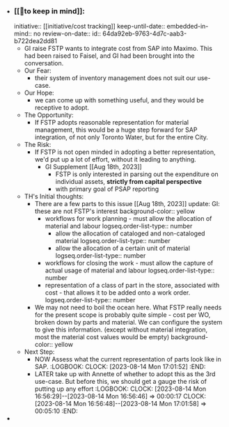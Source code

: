 - ### [[🧠to keep in mind]]:
  initiative:: [[initiative/cost tracking]]
  keep-until-date::
  embedded-in-mind:: no
  review-on-date::
  id:: 64da92eb-9763-4d7c-aab3-b722dea2dd81
	- GI raise FSTP wants to integrate cost from SAP into Maximo. This had been raised to Faisel, and GI had been brought into the conversation.
	- Our Fear:
		- their system of inventory management does not suit our use-case.
	- Our Hope:
		- we can come up with something useful, and they would be receptive to adopt.
	- The Opportunity:
		- If FSTP adopts reasonable representation for material management, this would be a huge step forward for SAP integration, of not only Toronto Water, but for the entire City.
	- The Risk:
		- If FSTP is not open minded in adopting a better representation, we'd put up a lot of effort, without it leading to anything.
			- GI Supplement [[Aug 18th, 2023]]
				- FSTP is only interested in parsing out the expenditure on individual assets, **strictly from capital perspective**
				- with primary goal of PSAP reporting
	- TH's Initial thoughts:
		- There are a few parts to this issue [[Aug 18th, 2023]] update: GI: these are not FSTP's interest
		  background-color:: yellow
			- workflows for work planning - must allow the allocation of material and labour
			  logseq.order-list-type:: number
				- allow the allocation of cataloged and non-cataloged material
				  logseq.order-list-type:: number
				- allow the allocation of a certain unit of material
				  logseq.order-list-type:: number
			- workflows for closing the work - must allow the capture of actual usage of material and labour
			  logseq.order-list-type:: number
			- representation of a class of part in the store, associated with cost - that allows it to be added onto a work order.
			  logseq.order-list-type:: number
		- We may not need to boil the ocean here. What FSTP really needs for the present scope is probably quite simple - cost per WO, broken down by parts and material. We can configure the system to give this information. (except without material integration, most the material cost values would be empty)
		  background-color:: yellow
	- Next Step:
		- NOW Assess what the current representation of parts look like in SAP.
		  :LOGBOOK:
		  CLOCK: [2023-08-14 Mon 17:01:52]
		  :END:
		- LATER take up with Annette of whether to adopt this as the 3rd use-case. But before this, we should get a gauge the risk of putting up any effort
		  :LOGBOOK:
		  CLOCK: [2023-08-14 Mon 16:56:29]--[2023-08-14 Mon 16:56:46] =>  00:00:17
		  CLOCK: [2023-08-14 Mon 16:56:48]--[2023-08-14 Mon 17:01:58] =>  00:05:10
		  :END:
-